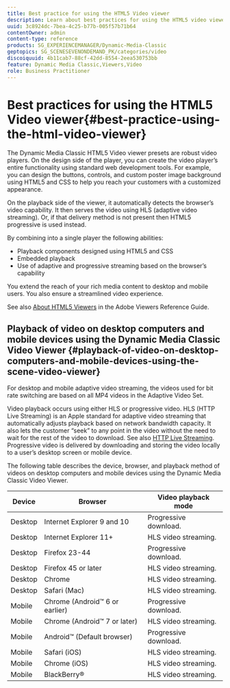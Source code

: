 ```yaml
---
title: Best practice for using the HTML5 Video viewer
description: Learn about best practices for using the HTML5 video viewer.
uuid: 3c8924dc-7bea-4c25-b77b-005f57b71b64
contentOwner: admin
content-type: reference
products: SG_EXPERIENCEMANAGER/Dynamic-Media-Classic
geptopics: SG_SCENESEVENONDEMAND_PK/categories/video
discoiquuid: 4b11cab7-88cf-42dd-8554-2eea530753bb
feature: Dynamic Media Classic,Viewers,Video
role: Business Practitioner
---
```


# Best practices for using the HTML5 Video viewer{#best-practice-using-the-html-video-viewer}

The Dynamic Media Classic HTML5 Video viewer presets are robust video players. On the design side of the player, you can create the video player’s entire functionality using standard web development tools. For example, you can design the buttons, controls, and custom poster image background using HTML5 and CSS to help you reach your customers with a customized appearance.

On the playback side of the viewer, it automatically detects the browser’s video capability. It then serves the video using HLS (adaptive video streaming). Or, if that delivery method is not present then HTML5 progressive is used instead.

By combining into a single player the following abilities:

* Playback components designed using HTML5 and CSS
* Embedded playback
* Use of adaptive and progressive streaming based on the browser’s capability

You extend the reach of your rich media content to desktop and mobile users. You also ensure a streamlined video experience.

See also [About HTML5 Viewers](https://experienceleague.adobe.com/docs/dynamic-media-developer-resources/library/viewers-for-aem-assets-only/c-html5-aem-asset-viewers.html?lang=en#viewers-for-aem-assets-only) in the Adobe Viewers Reference Guide.

## Playback of video on desktop computers and mobile devices using the Dynamic Media Classic Video Viewer {#playback-of-video-on-desktop-computers-and-mobile-devices-using-the-scene-video-viewer}

For desktop and mobile adaptive video streaming, the videos used for bit rate switching are based on all MP4 videos in the Adaptive Video Set.

Video playback occurs using either HLS or progressive video. HLS (HTTP Live Streaming) is an Apple standard for adaptive video streaming that automatically adjusts playback based on network bandwidth capacity. It also lets the customer “seek” to any point in the video without the need to wait for the rest of the video to download. See also [HTTP Live Streaming](https://developer.apple.com/streaming/). Progressive video is delivered by downloading and storing the video locally to a user’s desktop screen or mobile device.

The following table describes the device, browser, and playback method of videos on desktop computers and mobile devices using the Dynamic Media Classic Video Viewer.

|Device|Browser|Video playback mode|
|--- |--- |--- |
|Desktop|Internet Explorer 9 and 10|Progressive download.|
|Desktop|Internet Explorer 11+|HLS video streaming.|
|Desktop|Firefox 23-44|Progressive download.|
|Desktop|Firefox 45 or later|HLS video streaming.|
|Desktop|Chrome|HLS video streaming.|
|Desktop|Safari (Mac)|HLS video streaming.|
|Mobile|Chrome (Android™ 6 or earlier)|Progressive download.|
|Mobile|Chrome (Android™ 7 or later)|HLS video streaming.|
|Mobile|Android™ (Default browser)|Progressive download.|
|Mobile|Safari (iOS)|HLS video streaming.|
|Mobile|Chrome (iOS)|HLS video streaming.|
|Mobile|BlackBerry®|HLS video streaming.|
